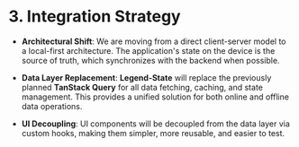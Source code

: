 # **3. Integration Strategy**

- **Architectural Shift**: We are moving from a direct client-server model to a local-first architecture. The application's state on the device is the source of truth, which synchronizes with the backend when possible.
    
- **Data Layer Replacement**: **Legend-State** will replace the previously planned **TanStack Query** for all data fetching, caching, and state management. This provides a unified solution for both online and offline data operations.
    
- **UI Decoupling**: UI components will be decoupled from the data layer via custom hooks, making them simpler, more reusable, and easier to test.
    
